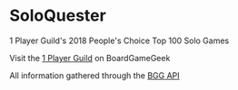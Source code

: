 # SoloQuester

1 Player Guild's 2018 People's Choice Top 100 Solo Games

<p>Visit the <a href="https://boardgamegeek.com/guild/1303">1 Player Guild</a> on BoardGameGeek</p>
<p>All information gathered through the <a href="https://boardgamegeek.com/wiki/page/BGG_XML_API2">BGG API</a></p>

